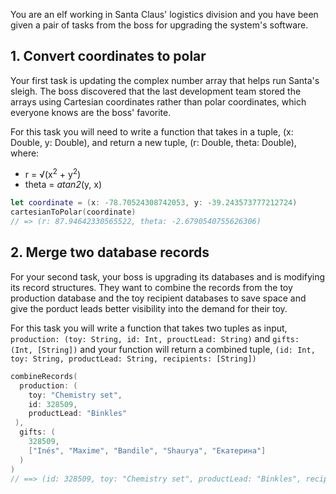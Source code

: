 You are an elf working in Santa Claus' logistics division and you have been given a pair of tasks from the boss for upgrading the system's software.

## 1. Convert coordinates to polar 

Your first task is updating the complex number array that helps run Santa's sleigh. The boss discovered that the last development team stored the arrays using Cartesian coordinates rather than polar coordinates, which everyone knows are the boss' favorite. 

For this task you will need to write a function that takes in a tuple, (x: Double, y: Double), and return a new tuple, (r: Double, theta: Double), where:

- r = √(x<sup>2</sup> + y<sup>2</sup>)
- theta = _atan2_(y, x)

```swift
let coordinate = (x: -78.70524308742053, y: -39.243573777212724)
cartesianToPolar(coordinate)
// => (r: 87.94642330565522, theta: -2.6790540755626306)
```

## 2. Merge two database records
For your second task, your boss is upgrading its databases and is modifying its record structures. They want to combine the records from the toy production database and the toy recipient databases to save space and give the porduct leads better visibility into the demand for their toy.

For this task you will write a function that takes two tuples as input, `production: (toy: String, id: Int, prouctLead: String)` and `gifts: (Int, [String])` and your function will return a combined tuple, `(id: Int, toy: String, productLead: String, recipients: [String])`

```swift
combineRecords(
  production: (
    toy: "Chemistry set", 
    id: 328509, 
    productLead: "Binkles"
 ), 
  gifts: (
    328509, 
    ["Inés", "Maxime", "Bandile", "Shaurya", "Екатерина"]
  )
)
// ==> (id: 328509, toy: "Chemistry set", productLead: "Binkles", recipients: ["Inés", "Maxime", "Bandile", "Shaurya", "Екатерина"])
```
